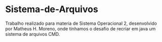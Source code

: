 # Sistema-de-Arquivos
Trabalho realizado para materia de Sistema Operacional 2, desenvolvido por Matheus H. Moreno, onde tinhamos o desafio de recriar em java um sistema de arquivos CMD.
